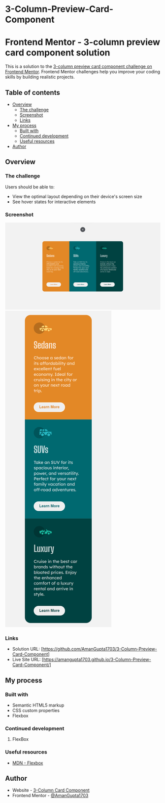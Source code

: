 # 3-Column-Preview-Card-Component

# Frontend Mentor - 3-column preview card component solution

This is a solution to the [3-column preview card component challenge on Frontend Mentor](https://www.frontendmentor.io/challenges/3column-preview-card-component-pH92eAR2-). Frontend Mentor challenges help you improve your coding skills by building realistic projects. 

## Table of contents

- [Overview](#overview)
  - [The challenge](#the-challenge)
  - [Screenshot](#screenshot)
  - [Links](#links)
- [My process](#my-process)
  - [Built with](#built-with)
  - [Continued development](#continued-development)
  - [Useful resources](#useful-resources)
- [Author](#author)

## Overview

### The challenge

Users should be able to:

- View the optimal layout depending on their device's screen size
- See hover states for interactive elements

### Screenshot

![](./Output/desktop-preview.png)
![](./Output/mobile-preview.png)

### Links

- Solution URL: [https://github.com/AmanGupta1703/3-Column-Preview-Card-Component]
- Live Site URL: [https://amangupta1703.github.io/3-Column-Preview-Card-Component/]

## My process

### Built with

- Semantic HTML5 markup
- CSS custom properties
- Flexbox

### Continued development

1) FlexBox

### Useful resources

- [MDN - Flexbox](https://developer.mozilla.org/en-US/docs/Web/CSS/CSS_Flexible_Box_Layout/Basic_Concepts_of_Flexbox)

## Author

- Website - [3-Column Card Component](https://amangupta1703.github.io/3-Column-Preview-Card-Component/)
- Frontend Mentor - [@AmanGupta1703](hhttps://www.frontendmentor.io/profile/AmanGupta1703)
